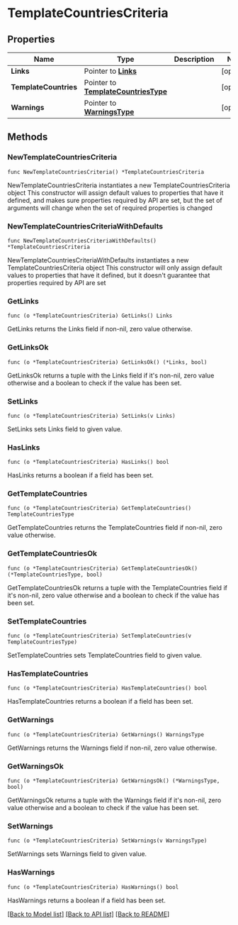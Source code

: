 # TemplateCountriesCriteria

## Properties

Name | Type | Description | Notes
------------ | ------------- | ------------- | -------------
**Links** | Pointer to [**Links**](Links.md) |  | [optional] 
**TemplateCountries** | Pointer to [**TemplateCountriesType**](TemplateCountriesType.md) |  | [optional] 
**Warnings** | Pointer to [**WarningsType**](WarningsType.md) |  | [optional] 

## Methods

### NewTemplateCountriesCriteria

`func NewTemplateCountriesCriteria() *TemplateCountriesCriteria`

NewTemplateCountriesCriteria instantiates a new TemplateCountriesCriteria object
This constructor will assign default values to properties that have it defined,
and makes sure properties required by API are set, but the set of arguments
will change when the set of required properties is changed

### NewTemplateCountriesCriteriaWithDefaults

`func NewTemplateCountriesCriteriaWithDefaults() *TemplateCountriesCriteria`

NewTemplateCountriesCriteriaWithDefaults instantiates a new TemplateCountriesCriteria object
This constructor will only assign default values to properties that have it defined,
but it doesn't guarantee that properties required by API are set

### GetLinks

`func (o *TemplateCountriesCriteria) GetLinks() Links`

GetLinks returns the Links field if non-nil, zero value otherwise.

### GetLinksOk

`func (o *TemplateCountriesCriteria) GetLinksOk() (*Links, bool)`

GetLinksOk returns a tuple with the Links field if it's non-nil, zero value otherwise
and a boolean to check if the value has been set.

### SetLinks

`func (o *TemplateCountriesCriteria) SetLinks(v Links)`

SetLinks sets Links field to given value.

### HasLinks

`func (o *TemplateCountriesCriteria) HasLinks() bool`

HasLinks returns a boolean if a field has been set.

### GetTemplateCountries

`func (o *TemplateCountriesCriteria) GetTemplateCountries() TemplateCountriesType`

GetTemplateCountries returns the TemplateCountries field if non-nil, zero value otherwise.

### GetTemplateCountriesOk

`func (o *TemplateCountriesCriteria) GetTemplateCountriesOk() (*TemplateCountriesType, bool)`

GetTemplateCountriesOk returns a tuple with the TemplateCountries field if it's non-nil, zero value otherwise
and a boolean to check if the value has been set.

### SetTemplateCountries

`func (o *TemplateCountriesCriteria) SetTemplateCountries(v TemplateCountriesType)`

SetTemplateCountries sets TemplateCountries field to given value.

### HasTemplateCountries

`func (o *TemplateCountriesCriteria) HasTemplateCountries() bool`

HasTemplateCountries returns a boolean if a field has been set.

### GetWarnings

`func (o *TemplateCountriesCriteria) GetWarnings() WarningsType`

GetWarnings returns the Warnings field if non-nil, zero value otherwise.

### GetWarningsOk

`func (o *TemplateCountriesCriteria) GetWarningsOk() (*WarningsType, bool)`

GetWarningsOk returns a tuple with the Warnings field if it's non-nil, zero value otherwise
and a boolean to check if the value has been set.

### SetWarnings

`func (o *TemplateCountriesCriteria) SetWarnings(v WarningsType)`

SetWarnings sets Warnings field to given value.

### HasWarnings

`func (o *TemplateCountriesCriteria) HasWarnings() bool`

HasWarnings returns a boolean if a field has been set.


[[Back to Model list]](../README.md#documentation-for-models) [[Back to API list]](../README.md#documentation-for-api-endpoints) [[Back to README]](../README.md)


